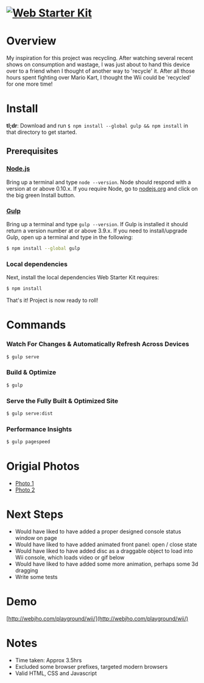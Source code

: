 # [![Web Starter Kit](http://webjho.com/images/logo.png)](http://webjho.com/)

# Overview
My inspiration for this project was recycling.  After watching several recent shows on consumption and wastage, I was just about to hand this device over to a friend when I thought of another way to 'recycle' it.  After all those hours spent fighting over Mario Kart, I thought the Wii could be 'recycled' for one more time!

# Install

**tl;dr**: Download and run `$ npm install --global gulp && npm install` in that directory to get started.

## Prerequisites

### [Node.js](https://nodejs.org)

Bring up a terminal and type `node --version`.
Node should respond with a version at or above 0.10.x.
If you require Node, go to [nodejs.org](https://nodejs.org) and click on the big green Install button.

### [Gulp](http://gulpjs.com)

Bring up a terminal and type `gulp --version`.
If Gulp is installed it should return a version number at or above 3.9.x.
If you need to install/upgrade Gulp, open up a terminal and type in the following:

```sh
$ npm install --global gulp
```

### Local dependencies

Next, install the local dependencies Web Starter Kit requires:

```sh
$ npm install
```

That's it!  Project is now ready to roll!


# Commands

### Watch For Changes & Automatically Refresh Across Devices

```sh
$ gulp serve
```

### Build & Optimize

```sh
$ gulp
```

### Serve the Fully Built & Optimized Site

```sh
$ gulp serve:dist
```

### Performance Insights

```sh
$ gulp pagespeed
```

# Origial Photos
* [Photo 1](http://webjho.com/playground/wii/source-photos/wii-original.jpg)
* [Photo 2](http://webjho.com/playground/wii/source-photos/wii-edited.jpgg)

# Next Steps
* Would have liked to have added a proper designed console status window on page
* Would have liked to have added animated front panel: open / close state
* Would have liked to have added disc as a draggable object to load into Wii console, which loads video or gif below
* Would have liked to have added some more animation, perhaps some 3d dragging
* Write some tests

# Demo
[http://webjho.com/playground/wii/](http://webjho.com/playground/wii/)

# Notes
* Time taken: Approx 3.5hrs
* Excluded some browser prefixes, targeted modern browsers
* Valid HTML, CSS and Javascript
